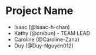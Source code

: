 # Project Name
- Isaac (@isaac-h-chan)
- Kathy (@crxbun) - TEAM LEAD
- Caroline (@Caroline-Zana)
- Duy (@Duy-Nguyen012)
